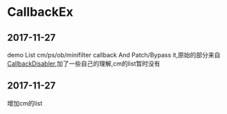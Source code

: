 # CallbackEx


## 2017-11-27
demo List cm/ps/ob/minifilter callback And Patch/Bypass it,原始的部分来自[CallbackDisabler](https://github.com/SamLarenN/CallbackDisabler),加了一些自己的理解,cm的list暂时没有

## 2017-11-27
增加cm的list
    



